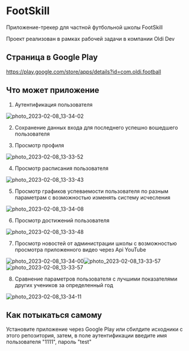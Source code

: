 # FootSkill
Приложение-трекер для частной футбольной школы FootSkill

Проект реализован в рамках рабочей задачи в компании Oldi Dev

## Страница в Google Play
https://play.google.com/store/apps/details?id=com.oldi.football

## Что может приложение
1) Аутентификация пользователя

![photo_2023-02-08_13-34-02](https://user-images.githubusercontent.com/71143870/217505985-cdc19e08-3f29-4fc6-8f37-c83e4dee4090.jpg)

2) Сохранение данных входа для последнего успешно вошедшего пользователя

3) Просмотр профиля

![photo_2023-02-08_13-33-52](https://user-images.githubusercontent.com/71143870/217506157-1cccdc20-5266-4ec6-92c9-5c3ea9c137d5.jpg)

4) Просмотр расписания пользователя

![photo_2023-02-08_13-33-43](https://user-images.githubusercontent.com/71143870/217506748-ea2b7b65-beaf-4cbb-a96e-60f025a02929.jpg)


5) Просмотр графиков успеваемости пользователя по разным параметрам с возможностью изменять систему исчесления

![photo_2023-02-08_13-34-08](https://user-images.githubusercontent.com/71143870/217506568-a9e2870f-4de1-42ab-897d-9597308b4435.jpg)


6) Просмотр достижений пользователя

![photo_2023-02-08_13-33-48](https://user-images.githubusercontent.com/71143870/217506096-988c70b5-905f-40df-8524-f5ed41888359.jpg)

7) Просмотр новостей от администрации школы с возможностью просмотра приложенного видео через Api YouTube

![photo_2023-02-08_13-34-00](https://user-images.githubusercontent.com/71143870/217506229-f47fbbf9-0825-465f-80ba-3367b0403a0d.jpg)![photo_2023-02-08_13-33-57](https://user-images.githubusercontent.com/71143870/217506381-c02f8731-5746-4969-a82d-8a7ebdc7bf19.jpg)
![photo_2023-02-08_13-33-57](https://user-images.githubusercontent.com/71143870/217506696-0077a996-0eba-4ac5-8f81-adb2b798ea66.jpg)


8) Сравнение параметров пользователя с лучшими показателями других учеников за определенный год

![photo_2023-02-08_13-34-11](https://user-images.githubusercontent.com/71143870/217505489-851bc990-71ec-44fd-882d-3c3ee904f213.jpg)

## Как потыкаться самому

Установите приложение через Google Play или сбилдите исходники с этого репозитория, затем, в поле аутентификации введите имя пользователя "1111", пароль "test"

